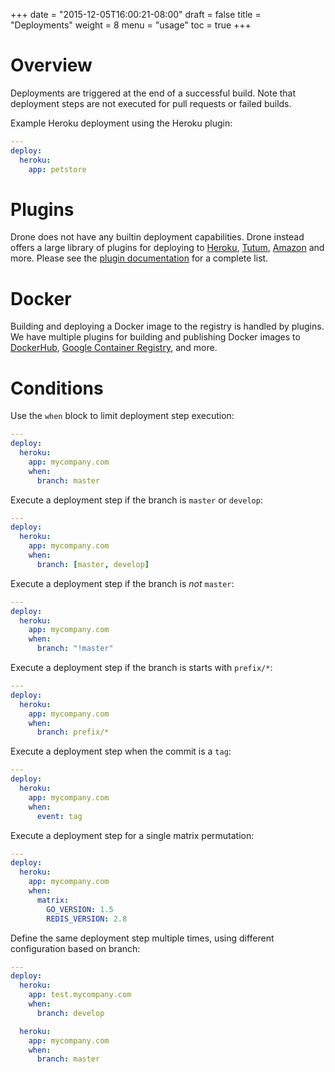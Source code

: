 +++
date = "2015-12-05T16:00:21-08:00"
draft = false
title = "Deployments"
weight = 8
menu = "usage"
toc = true
+++

# Overview

Deployments are triggered at the end of a successful build. Note that deployment steps are not executed for pull requests or failed builds.

Example Heroku deployment using the Heroku plugin:

```yaml
---
deploy:
  heroku:
    app: petstore
```

# Plugins

Drone does not have any builtin deployment capabilities. Drone instead offers a large library of plugins for deploying to [Heroku](/plugins/heroku/), [Tutum](/plugins/tutum/), [Amazon](/plugins/aws_codedeploy/) and more. Please see the [plugin documentation](/plugins/) for a complete list.

# Docker

Building and deploying a Docker image to the registry is handled by plugins. We have multiple plugins for building and publishing Docker images to [DockerHub](/plugins/docker/), [Google Container Registry](/plugins/gcr/), and more.

# Conditions

Use the `when` block to limit deployment step execution:

```yaml
---
deploy:
  heroku:
    app: mycompany.com
    when:
      branch: master
```

Execute a deployment step if the branch is `master` or `develop`:

```yaml
---
deploy:
  heroku:
    app: mycompany.com
    when:
      branch: [master, develop]
```

Execute a deployment step if the branch is _not_ `master`:

```yaml
---
deploy:
  heroku:
    app: mycompany.com
    when:
      branch: "!master"
```

Execute a deployment step if the branch is starts with `prefix/*`:

```yaml
---
deploy:
  heroku:
    app: mycompany.com
    when:
      branch: prefix/*
```

Execute a deployment step when the commit is a `tag`:

```yaml
---
deploy:
  heroku:
    app: mycompany.com
    when:
      event: tag
```

Execute a deployment step for a single matrix permutation:

```yaml
---
deploy:
  heroku:
    app: mycompany.com
    when:
      matrix:
        GO_VERSION: 1.5
        REDIS_VERSION: 2.8
```

Define the same deployment step multiple times, using different configuration based on branch:

```yaml
---
deploy:
  heroku:
    app: test.mycompany.com
    when:
      branch: develop

  heroku:
    app: mycompany.com
    when:
      branch: master
```
